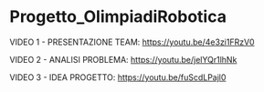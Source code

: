 # Progetto_OlimpiadiRobotica


VIDEO 1 - PRESENTAZIONE TEAM: 
https://youtu.be/4e3zi1FRzV0

VIDEO 2 - ANALISI PROBLEMA: 
https://youtu.be/jelYQr1lhNk

VIDEO 3 - IDEA PROGETTO: 
https://youtu.be/fuScdLPajl0
